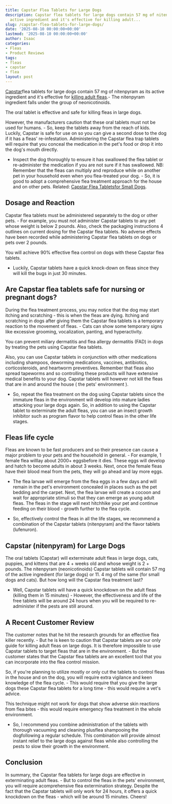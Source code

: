 ```yaml
---
title: Capstar Flea Tablets for Large Dogs
description: Capstar flea tablets for large dogs contain 57 mg of nitenpyram as its
  active ingredient and it's effective for killing adult...
slug: /capstar-flea-tablets-for-large-dogs/
date: '2025-08-10 00:00:00+00:00'
lastmod: '2025-08-10 00:00:00+00:00'
author: Isaac
categories:
- Fleas
- Product Reviews
tags:
- fleas
- capstar
- flea
layout: post
---
```

[Capstar](https://pestpolicy.com/capstar-flea-tablets-for-small-dogs/)flea tablets for large dogs contain 57 mg of nitenpyram as its active ingredient and it's effective for [killing adult fleas](https://pestpolicy.com/how-to-kill-fleas-on-dogs-naturally-safe-and-fast/).- The nitenpyram ingredient falls under the group of neonicotinoids.

The oral tablet is effective and safe for killing fleas in large dogs.

However, the manufacturers caution that these oral tablets must not be used for humans. - So, keep the tablets away from the reach of kids. Luckily, Capstar is safe for use on so you can give a second dose to the dog if it has a fleas' re-infestation. Administering the Capstar flea trap tablets will require that you conceal the medication in the pet's food or drop it into the dog's mouth directly.

- Inspect the dog thoroughly to ensure it has swallowed the flea tablet or re-administer the medication if you are not sure if it has swallowed. NB: Remember that the fleas can multiply and reproduce while on another pet in your household even when you flea-treated your dog. - So, it is good to adopt a comprehensive flea treatment approach for the house and on other pets. Related: [Capstar Flea Tabletsfor Small Dogs](https://pestpolicy.com/capstar-flea-tablets-for-small-dogs/).

##  Dosage and Reaction

Capstar flea tablets must be administered separately to the dog or other pets. - For example, you must not administer Capstar tablets to any pet whose weight is below 2 pounds. Also, check the packaging instructions 4 outlines on current dosing for the Capstar flea tablets. No adverse effects have been recorded while administering Capstar flea tablets on dogs or pets over 2 pounds.

You will achieve 90% effective flea control on dogs with these Capstar flea tablets.

- Luckily, Capstar tablets have a quick knock-down on fleas since they will kill the bugs in just 30 minutes.

##  Are Capstar flea tablets safe for nursing or pregnant dogs?

During the flea treatment process, you may notice that the dog may start itching and scratching - this is when the fleas are dying. Itching and scratching in dogs after giving them the Capstar flea tablets is a temporary reaction to the movement of fleas. - Cats can show some temporary signs like excessive grooming, vocalization, panting, and hyperactivity.

You can prevent miliary dermatitis and flea allergy dermatitis (FAD) in dogs by treating the pets using Capstar flea tablets.

Also, you can use Capstar tablets in conjunction with other medications including shampoos, deworming medications, vaccines, antibiotics, corticosteroids, and heartworm preventives. Remember that fleas also spread tapeworms and so controlling these products will have extensive medical benefits to your dog. Capstar tablets will however not kill the fleas that are in and around the house ( the pets' environment ).

- So, repeat the flea treatment on the dog using Capstar tablets since the immature fleas in the environment will develop into mature ladies attacking your large dogs again. So, in addition to using the Capstar tablet to exterminate the adult fleas, you can use an insect growth inhibitor such as program flavor to help control fleas in the other life stages.

##  Fleas life cycle

Fleas are known to be fast producers and so their presence can cause a major problem to your pets and the household in general. - For example, 1 female flea willlay about 2000+ eggsbefore it dies. These eggs will develop and hatch to become adults in about 3 weeks. Next, once the female fleas have their blood meal from the pets, they will go ahead and lay more eggs.

- The flea larvae will emerge from the flea eggs in a few days and will remain in the pet's environment concealed in places such as the pet bedding and the carpet. Next, the flea larvae will create a cocoon and wait for appropriate stimuli so that they can emerge as young adult fleas. The fleas in the stage will next hitchhike your pet and continue feeding on their blood - growth further to the flea cycle.

- So, effectively control the fleas in all the life stages, we recommend a combination of the Capstar tablets (nitenpyram) and the flavor tablets (lufenuron).

##  Capstar (nitenpyram) for Large Dogs

The oral tablets (Capstar) will exterminate adult fleas in large dogs, cats, puppies, and kittens that are 4 + weeks old and whose weight is 2 + pounds. The nitenpyram (neonicotinoids) Capstar tablets will contain 57 mg of the active ingredient (for large dogs) or 11. 4 mg of the same (for small dogs and cats). But how long will the Capstar flea treatment last?

- Well, Capstar tablets will have a quick knockdown on the adult fleas (killing them in 15 minutes) - However, the effectiveness and life of the free tablets will be around 24 hours when you will be required to re-administer if the pests are still around.

##  A Recent Customer Review

The customer notes that he hit the research grounds for an effective flea killer recently. - But he is keen to caution that Capstar tablets are our only guide for killing adult fleas on large dogs. It is therefore impossible to use Capstar tablets to target fleas that are in the environment. - But the customer states that the Capstar flea tablets are an excellent tool that you can incorporate into the flea control mission.

So, if you're planning to utilize mostly or only cut the tablets to control fleas in the house and on the dog, you will require extra vigilance and keen knowledge of the flea cycle. - This would require that you give the large dogs these Capstar flea tablets for a long time - this would require a vet's advice.

This technique might not work for dogs that show adverse skin reactions from flea bites - this would require emergency flea treatment in the whole environment.

- So, I recommend you combine administration of the tablets with thorough vacuuming and cleaning plusflea shampooing the dogfollowing a regular schedule. This combination will provide almost instant relief to the large dogs against fleas while also controlling the pests to slow their growth in the environment.

##  Conclusion

In summary, the Capstar flea tablets for large dogs are effective in exterminating adult fleas. - But to control the fleas in the pets' environment, you will require acomprehensive flea extermination strategy. Despite the fact that the Capstar tablets will only work for 24 hours, it offers a quick knockdown on the fleas - which will be around 15 minutes. Cheers!
